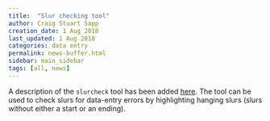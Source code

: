 ```yaml
---
title:  "Slur checking tool"
author: Craig Stuart Sapp
creation_date: 1 Aug 2018
last_updated: 1 Aug 2018
categories: data entry
permalink: news-buffer.html
sidebar: main_sidebar
tags: [all, news]
---
```



A description of the `slurcheck` tool has been added [here](/filters/slurcheck).  The tool
can be used to check slurs for data-entry errors by highlighting hanging slurs (slurs without
either a start or an ending).

